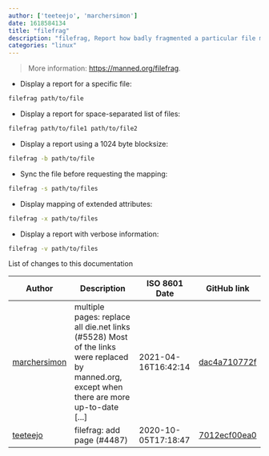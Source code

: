 ```yaml
---
author: ['teeteejo', 'marchersimon']
date: 1618584134
title: "filefrag"
description: "filefrag, Report how badly fragmented a particular file might be."
categories: "linux"
---
```

> More information: <https://manned.org/filefrag>.

- Display a report for a specific file:

```bash
filefrag path/to/file
```

- Display a report for space-separated list of files:

```bash
filefrag path/to/file1 path/to/file2
```

- Display a report using a 1024 byte blocksize:

```bash
filefrag -b path/to/file
```

- Sync the file before requesting the mapping:

```bash
filefrag -s path/to/files
```

- Display mapping of extended attributes:

```bash
filefrag -x path/to/files
```

- Display a report with verbose information:

```bash
filefrag -v path/to/files
```
List of changes to this documentation


Author | Description | ISO 8601 Date | GitHub link
------|-----|-----|-----
[marchersimon](mailto:50295997+marchersimon@users.noreply.github.com) | multiple pages: replace all die.net links (#5528) Most of the links were replaced by manned.org, except when there are more up-to-date [...] | 2021-04-16T16:42:14 | [dac4a710772f](https://github.com/tldr-pages/tldr/commit/dac4a710772f9adef5b9883172fb30ed2416c0eb)
[teeteejo](mailto:72230915+teeteejo@users.noreply.github.com) | filefrag: add page (#4487) | 2020-10-05T17:18:47 | [7012ecf00ea0](https://github.com/tldr-pages/tldr/commit/7012ecf00ea0050537910ad355ae671840dcf70e)

